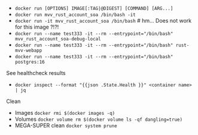 

 - `docker run [OPTIONS] IMAGE[:TAG|@DIGEST] [COMMAND] [ARG...]`
 - `docker run mvv_rust_account_soa /bin/bash -it`
 - `docker run -it mvv_rust_account_soa /bin/bash` # hm... Does not work for this image ?!?!
 - `docker run --name test333 -it --rm --entrypoint="/bin/bash" mvv_rust_account_soa-debug-local`
 - `docker run --name test333 -it --rm --entrypoint="/bin/bash" rust-mvv-webapp`
 - `docker run --name test333 -it --rm --entrypoint="/bin/bash" postgres:16`

 See healthcheck results
   - `docker inspect --format "{{json .State.Health }}" <container name> | jq`

Clean
 - Images `docker rmi $(docker images -q)`
 - Volumes `docker volume rm $(docker volume ls -qf dangling=true)`
 - MEGA-SUPER clean `docker system prune`

